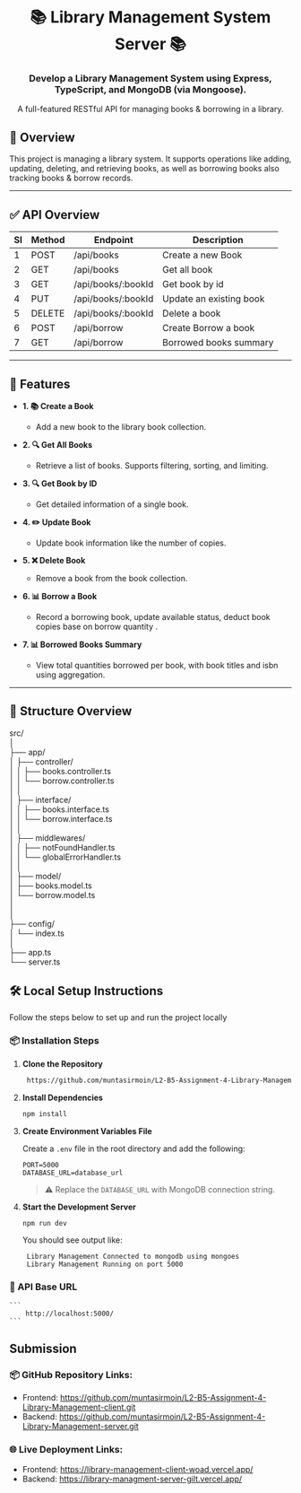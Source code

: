 <!-- git add .
git commit -m"style added"
git push origin main -->

<h1 align="center">📚 Library Management System Server 📚</h1>
<h3 align="center">Develop a Library Management System using Express, TypeScript, and MongoDB (via Mongoose). </h3>

<p align="center">
  A full-featured RESTful API for managing books & borrowing in a library.
</p>

## 📖 Overview

This project is managing a library system. It supports operations like adding, updating, deleting, and retrieving books, as well as borrowing books also tracking books & borrow records.

---

## ✅ API Overview

| Sl  | Method | Endpoint           | Description             |
| --- | ------ | ------------------ | ----------------------- |
| 1   | POST   | /api/books         | Create a new Book       |
| 2   | GET    | /api/books         | Get all book            |
| 3   | GET    | /api/books/:bookId | Get book by id          |
| 4   | PUT    | /api/books/:bookId | Update an existing book |
| 5   | DELETE | /api/books/:bookId | Delete a book           |
| 6   | POST   | /api/borrow        | Create Borrow a book    |
| 7   | GET    | /api/borrow        | Borrowed books summary  |

---

## 🚀 Features

- **1. 📚 Create a Book**

  - Add a new book to the library book collection.

- **2. 🔍 Get All Books**

  - Retrieve a list of books. Supports filtering, sorting, and limiting.

- **3. 🔍 Get Book by ID**

  - Get detailed information of a single book.

- **4. ✏️ Update Book**

  - Update book information like the number of copies.

- **5. ❌ Delete Book**

  - Remove a book from the book collection.

- **6. 📊 Borrow a Book**

  - Record a borrowing book, update available status, deduct book copies base on borrow quantity .

- **7. 📊 Borrowed Books Summary**
  - View total quantities borrowed per book, with book titles and isbn using aggregation.

---

## 📂 Structure Overview

src/ </br>
│ </br>
├── app/ </br>
│ ├── controller/ </br>
│ │ ├── books.controller.ts </br>
│ │ └── borrow.controller.ts </br>
│ │ </br>
│ ├── interface/ </br>
│ │ ├── books.interface.ts </br>
│ │ └── borrow.interface.ts </br>
│ │ </br>
│ ├── middlewares/ </br>
│ │ ├── notFoundHandler.ts </br>
│ │ └── globalErrorHandler.ts </br>
│ │ </br>
│ ├── model/ </br>
│ ├── books.model.ts </br>
│ └── borrow.model.ts </br>
│ </br>
│ </br>
├── config/ </br>
│ └── index.ts </br>
│ </br>
├── app.ts </br>
└── server.ts </br>

## 🛠️ Local Setup Instructions

Follow the steps below to set up and run the project locally

### 📦 Installation Steps

1. **Clone the Repository**

   ```bash
    https://github.com/muntasirmoin/L2-B5-Assignment-4-Library-Management-server.git
   ```

2. **Install Dependencies**

   ```bash
   npm install
   ```

3. **Create Environment Variables File**

   Create a `.env` file in the root directory and add the following:

   ```env
   PORT=5000
   DATABASE_URL=database_url
   ```

   > ⚠️ Replace the `DATABASE_URL` with MongoDB connection string.

4. **Start the Development Server**

   ```bash
   npm run dev
   ```

   You should see output like:

   ```
    Library Management Connected to mongodb using mongoes
    Library Management Running on port 5000
   ```

### 🔗 API Base URL

    ```
        http://localhost:5000/
    ```

## Submission

### 📦 GitHub Repository Links:

- Frontend: https://github.com/muntasirmoin/L2-B5-Assignment-4-Library-Management-client.git
- Backend: https://github.com/muntasirmoin/L2-B5-Assignment-4-Library-Management-server.git

### 🌐 Live Deployment Links:

- Frontend: https://library-management-client-woad.vercel.app/
- Backend: https://library-managment-server-gilt.vercel.app/
